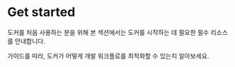 # Get started

도커를 처음 사용하는 분을 위해 본 섹션에서는 도커를 시작하는 데 필요한 필수 리소스를 안내합니다.

가이드를 따라, 도커가 어떻게 개발 워크플로를 최적화할 수 있는지 알아보세요.